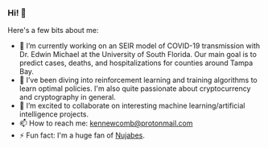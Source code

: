 ### Hi! 👋

Here's a few bits about me:

- 🔭 I’m currently working on an SEIR model of COVID-19 transmission with Dr. Edwin Michael at the University of South Florida. Our main goal is to predict cases, deaths, and hospitalizations for counties around Tampa Bay.
- 🌱 I’ve been diving into reinforcement learning and training algorithms to learn optimal policies. I'm also quite passionate about cryptocurrency and cryptography in general.
- 👯 I’m excited to collaborate on interesting machine learning/artificial intelligence projects.
- 📫 How to reach me: kennewcomb@protonmail.com
- ⚡ Fun fact: I'm a huge fan of [Nujabes](https://www.youtube.com/watch?v=etZdKlEckTw).
